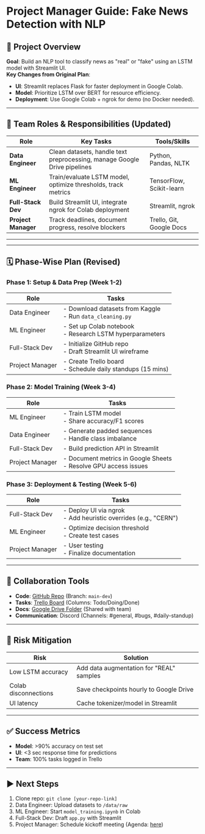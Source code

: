 # Project Manager Guide: Fake News Detection with NLP

## 📌 Project Overview
**Goal**: Build an NLP tool to classify news as "real" or "fake" using an LSTM model with Streamlit UI.  
**Key Changes from Original Plan**:
- **UI**: Streamlit replaces Flask for faster deployment in Google Colab.
- **Model**: Prioritize LSTM over BERT for resource efficiency.
- **Deployment**: Use Google Colab + ngrok for demo (no Docker needed).

---

## 👥 Team Roles & Responsibilities (Updated)

| Role                | Key Tasks                                                                 | Tools/Skills               |
|---------------------|--------------------------------------------------------------------------|----------------------------|
| **Data Engineer**   | Clean datasets, handle text preprocessing, manage Google Drive pipelines | Python, Pandas, NLTK       |
| **ML Engineer**     | Train/evaluate LSTM model, optimize thresholds, track metrics            | TensorFlow, Scikit-learn    |
| **Full-Stack Dev**  | Build Streamlit UI, integrate ngrok for Colab deployment                 | Streamlit, ngrok           |
| **Project Manager** | Track deadlines, document progress, resolve blockers                    | Trello, Git, Google Docs   |

---


---

## 🗓️ Phase-Wise Plan (Revised)

### **Phase 1: Setup & Data Prep (Week 1-2)**
| Role                | Tasks                                                                 |
|---------------------|----------------------------------------------------------------------|
| Data Engineer       | - Download datasets from Kaggle <br> - Run `data_cleaning.py`        |
| ML Engineer         | - Set up Colab notebook <br> - Research LSTM hyperparameters         |
| Full-Stack Dev      | - Initialize GitHub repo <br> - Draft Streamlit UI wireframe         |
| Project Manager     | - Create Trello board <br> - Schedule daily standups (15 mins)       |

### **Phase 2: Model Training (Week 3-4)**
| Role                | Tasks                                                                 |
|---------------------|----------------------------------------------------------------------|
| ML Engineer         | - Train LSTM model <br> - Share accuracy/F1 scores                   |
| Data Engineer       | - Generate padded sequences <br> - Handle class imbalance            |
| Full-Stack Dev      | - Build prediction API in Streamlit                                  |
| Project Manager     | - Document metrics in Google Sheets <br> - Resolve GPU access issues |

### **Phase 3: Deployment & Testing (Week 5-6)**
| Role                | Tasks                                                                 |
|---------------------|----------------------------------------------------------------------|
| Full-Stack Dev      | - Deploy UI via ngrok <br> - Add heuristic overrides (e.g., "CERN")  |
| ML Engineer         | - Optimize decision threshold <br> - Create test cases               |
| Project Manager     | - User testing <br> - Finalize documentation                        |

---

## 🔧 Collaboration Tools
- **Code**: [GitHub Repo](https://github.com/) (Branch: `main-dev`)  
- **Tasks**: [Trello Board](https://trello.com/) (Columns: Todo/Doing/Done)  
- **Docs**: [Google Drive Folder](https://drive.google.com/) (Shared with team)  
- **Communication**: Discord (Channels: #general, #bugs, #daily-standup)  

---

## 🚨 Risk Mitigation
| Risk                          | Solution                                  |
|-------------------------------|-------------------------------------------|
| Low LSTM accuracy             | Add data augmentation for "REAL" samples  |
| Colab disconnections          | Save checkpoints hourly to Google Drive   |
| UI latency                    | Cache tokenizer/model in Streamlit       |

---

## ✅ Success Metrics
- **Model**: >90% accuracy on test set  
- **UI**: <3 sec response time for predictions  
- **Team**: 100% tasks logged in Trello  

---

## ▶️ Next Steps
1. Clone repo: `git clone [your-repo-link]`  
2. Data Engineer: Upload datasets to `/data/raw`  
3. ML Engineer: Start `model_training.ipynb` in Colab  
4. Full-Stack Dev: Draft `app.py` with Streamlit  
5. Project Manager: Schedule kickoff meeting (Agenda: [here](https://docs.google.com/))  
